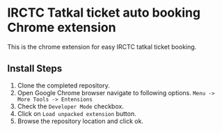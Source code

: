 # IRCTC Tatkal ticket auto booking Chrome extension

This is the chrome extension for easy IRCTC tatkal ticket booking. 

## Install Steps

1. Clone the completed repository.
2. Open Google Chrome browser navigate to following options. `Menu -> More Tools -> Entensions`
3. Check the `Developer Mode` checkbox.
4. Click on `Load unpacked extension` button.
5. Browse the repository location and click ok.